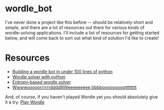 # wordle_bot


I've never done a project like this before -- should be relatively short and simple, and there are a lot of resources out there for various kinds of wordle-solving applications. I'll include a list of resources for getting started below, and will come back to sort out what kind of solution I'd like to create! 

# Resources

- [Building a wordle bot in under 100 lines of python](https://betterprogramming.pub/building-a-wordle-bot-in-under-100-lines-of-python-9b980539defb)
- [Wordle solver with python](https://medium.com/codex/building-a-wordle-solver-with-python-77e3c2388d63)
- [Entropy-based wordle solver](https://github.com/GillesVandewiele/Wordle-Bot)
- [Wwwwooooorrrrrrddddllllllleeeeeeeee bbbboooooooootttttttt](https://towardsdatascience.com/wordle-solver-using-python-3-3c3bccd3b4fb)


And, of course, if you haven't played Wordle yet you should absolutely give it a try: [Play Wordle](https://www.nytimes.com/games/wordle/index.html)
